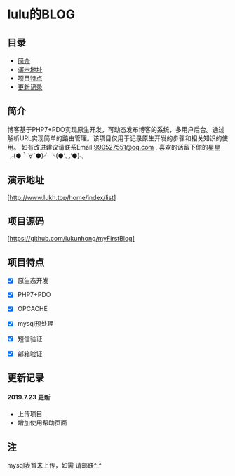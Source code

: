 # lulu的BLOG
## 目录
- [简介](#简介)
- [演示地址](#演示地址)
- [项目特点](#项目特点)
- [更新记录](#更新记录)

## 简介

博客基于PHP7+PDO实现原生开发，可动态发布博客的系统，多用户后台。通过解析URL实现简单的路由管理。该项目仅用于记录原生开发的步骤和相关知识的使用。
如有改进建议请联系Email:990527551@qq.com , 喜欢的话留下你的星星╭(●｀∀´●)╯╰(●’◡’●)╮


## 演示地址
[http://www.lukh.top/home/index/list]

## 项目源码
[https://github.com/lukunhong/myFirstBlog]

## 项目特点

- [x] 原生态开发
- [x] PHP7+PDO
- [x] OPCACHE
- [x] mysql预处理
- [x] 短信验证
- [x] 邮箱验证


## 更新记录

#### 2019.7.23 更新
- 上传项目
- 增加使用帮助页面


## 注
mysql表暂未上传，如需 请邮联^_^
